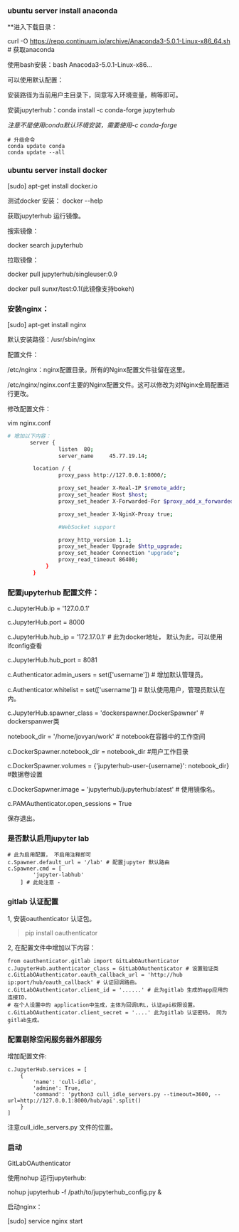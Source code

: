 ### ubuntu server install anaconda

**进入下载目录：

curl -O https://repo.continuum.io/archive/Anaconda3-5.0.1-Linux-x86_64.sh # 获取anaconda

使用bash安装：bash Anacoda3-5.0.1-Linux-x86...

可以使用默认配置：

安装路径为当前用户主目录下，同意写入环境变量，稍等即可。



安装jupyterhub：conda install -c conda-forge jupyterhub 

*注意不是使用conda默认环境安装，需要使用-c conda-forge*

```
# 升级命令
conda update conda
conda update --all
```





### ubuntu server install docker

[sudo] apt-get install docker.io

测试docker 安装： docker --help

获取jupyterhub 运行镜像。

搜索镜像：

docker search jupyterhub

拉取镜像：

docker pull jupyterhub/singleuser:0.9

docker pull sunxr/test:0.1(此镜像支持bokeh)



### 安装nginx：

[sudo] apt-get install nginx

默认安装路径：/usr/sbin/nginx

配置文件：

/etc/nginx：nginx配置目录。所有的Nginx配置文件驻留在这里。 

/etc/nginx/nginx.conf主要的Nginx配置文件。这可以修改为对Nginx全局配置进行更改。 

修改配置文件：

vim nginx.conf

```sh
# 增加以下内容：
       server {
                listen  80;
                server_name     45.77.19.14;

        location / {
                proxy_pass http://127.0.0.1:8000/;

                proxy_set_header X-Real-IP $remote_addr;
                proxy_set_header Host $host;
                proxy_set_header X-Forwarded-For $proxy_add_x_forwarded_for;

                proxy_set_header X-NginX-Proxy true;

                #WebSocket support

                proxy_http_version 1.1;
                proxy_set_header Upgrade $http_upgrade;
                proxy_set_header Connection "upgrade";
                proxy_read_timeout 86400;
            }
        }
```

### 配置jupyterhub 配置文件：

c.JupyterHub.ip = '127.0.0.1'

c.JupyterHub.port = 8000

c.JupyterHub.hub_ip = '172.17.0.1' # 此为docker地址， 默认为此，可以使用ifconfig查看

c.JupyterHub.hub_port = 8081

c.Authenticator.admin_users = set(['username']) # 增加默认管理员。

c.Authenticator.whitelist = set(['username']) # 默认使用用户，管理员默认在内。

c.JupyterHub.spawner_class = 'dockerspawner.DockerSpawner' # dockerspanwer类

notebook_dir = '/home/jovyan/work' # notebook在容器中的工作空间

c.DockerSpawner.notebook_dir = notebook_dir     #用户工作目录

c.DockerSpawner.volumes = {'jupyterhub-user-{username}': notebook_dir} #数据卷设置

c.DockerSapwner.image = 'jupyterhub/jupyterhub:latest' # 使用镜像名。

 c.PAMAuthenticator.open_sessions = True

保存退出。

### 是否默认启用jupyter lab

```
# 此为启用配置， 不启用注释即可
c.Spawner.default_url = '/lab' # 配置jupyter 默认路由
c.Spawner.cmd = [
        'jupyter-labhub'
	] # 此处注意 -
```

### gitlab 认证配置

1, 安装oauthenticator 认证包。

> pip install oauthenticator

2, 在配置文件中增加以下内容：

```
from oauthenticator.gitlab import GitLabOAuthenticator
c.JupyterHub.authenticator_class = GitLabOAuthenticator # 设置验证类
c.GitLabOAuthenticator.oauth_callback_url = 'http://hub ip:port/hub/oauth_callback' # 认证回调路由。
c.GitLabOAuthenticator.client_id = '......' # 此为gitlab 生成的app应用的连接ID，
# 在个人设置中的 application中生成，主体为回调URL，认证api权限设置。
c.GitLabOAuthenticator.client_secret = '....' 此为gitlab 认证密码， 同为gitlab生成。
```



### 配置剔除空闲服务器外部服务

增加配置文件:

```
c.JupyterHub.services = [
    {
        'name': 'cull-idle',
        'admine': True,
        'command': 'python3 cull_idle_servers.py --timeout=3600, --url=http://127.0.0.1:8000/hub/api'.split()
    }
]
```

注意cull_idle_servers.py 文件的位置。



### 启动

GitLabOAuthenticator

使用nohup 运行jupyterhub:

nohup jupyterhub -f /path/to/jupyterhub_config.py  &

启动nginx：

[sudo] service nginx start